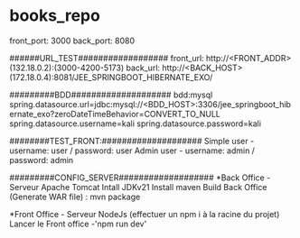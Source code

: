 # books_repo
front_port: 3000
back_port: 8080

######URL_TEST##################
front_url: http://<FRONT_ADDR>(132.18.0.2):(3000-4200-5173)
back_url: http://<BACK_HOST>(172.18.0.4):8081/JEE_SPRINGBOOT_HIBERNATE_EXO/

#########BDD####################
bdd:mysql
spring.datasource.url=jdbc:mysql://<BDD_HOST>:3306/jee_springboot_hibernate_exo?zeroDateTimeBehavior=CONVERT_TO_NULL
spring.datasource.username=kali
spring.datasource.password=kali

########TEST_FRONT:####################
Simple user - username: user / password: user
Admin user - username: admin / password: admin

#########CONFIG_SERVER###################
*Back Office - Serveur Apache Tomcat
Intall JDKv21
Install maven
Build Back Office (Generate WAR file) : mvn package

*Front Office - Serveur NodeJs (effectuer un npm i à la racine du projet)
Lancer le Front office -'npm run dev'

